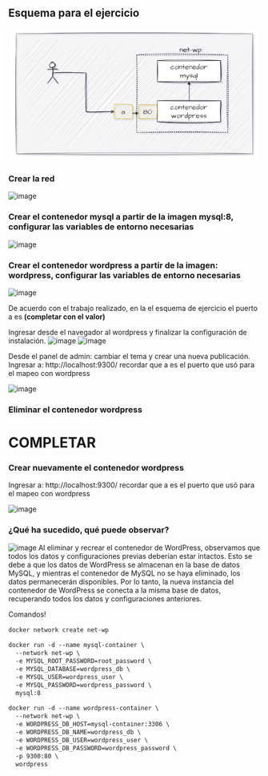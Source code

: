 ## Esquema para el ejercicio
![Imagen](imagenes/esquema-ejercicio5.PNG)

### Crear la red
![image](https://github.com/JhonMeza7/2024A-ISWD633-GR1/assets/89060377/be1b6c0d-67c1-480b-b20f-c8b30532d78d)

### Crear el contenedor mysql a partir de la imagen mysql:8, configurar las variables de entorno necesarias

![image](https://github.com/JhonMeza7/2024A-ISWD633-GR1/assets/89060377/c2e5323c-6583-4a17-bac8-c186b9878e7d)

### Crear el contenedor wordpress a partir de la imagen: wordpress, configurar las variables de entorno necesarias
![image](https://github.com/JhonMeza7/2024A-ISWD633-GR1/assets/89060377/d165616f-b272-4fe1-aeec-414c8d964bc2)


De acuerdo con el trabajo realizado, en la el esquema de ejercicio el puerto a es **(completar con el valor)**

Ingresar desde el navegador al wordpress y finalizar la configuración de instalación.
![image](https://github.com/JhonMeza7/2024A-ISWD633-GR1/assets/89060377/8f555515-7f4a-4ae8-8b9a-ed3576b44b8d)
![image](https://github.com/JhonMeza7/2024A-ISWD633-GR1/assets/89060377/5dd545f4-8c99-4218-aaee-fef2f7f1bb7a)


Desde el panel de admin: cambiar el tema y crear una nueva publicación.
Ingresar a: http://localhost:9300/ 
recordar que a es el puerto que usó para el mapeo con wordpress

![image](https://github.com/JhonMeza7/2024A-ISWD633-GR1/assets/89060377/b779befd-5eec-4e44-8813-f26bd607d272)


### Eliminar el contenedor wordpress
# COMPLETAR

### Crear nuevamente el contenedor wordpress
Ingresar a: http://localhost:9300/ 
recordar que a es el puerto que usó para el mapeo con wordpress

![image](https://github.com/JhonMeza7/2024A-ISWD633-GR1/assets/89060377/465dd954-e502-45cb-a2d1-e0ada1ce7b7e)

### ¿Qué ha sucedido, qué puede observar?

![image](https://github.com/JhonMeza7/2024A-ISWD633-GR1/assets/89060377/3ef8a873-766f-4765-8817-214ebb20b01c)
Al eliminar y recrear el contenedor de WordPress, observamos que todos los datos y configuraciones previas deberían estar intactos. Esto se debe a que los datos de WordPress se almacenan en la base de datos MySQL, y mientras el contenedor de MySQL no se haya eliminado, los datos permanecerán disponibles. Por lo tanto, la nueva instancia del contenedor de WordPress se conecta a la misma base de datos, recuperando todos los datos y configuraciones anteriores.

Comandos!

```
docker network create net-wp

```
```
docker run -d --name mysql-container \
  --network net-wp \
  -e MYSQL_ROOT_PASSWORD=root_password \
  -e MYSQL_DATABASE=wordpress_db \
  -e MYSQL_USER=wordpress_user \
  -e MYSQL_PASSWORD=wordpress_password \
  mysql:8

```

``` 
docker run -d --name wordpress-container \
  --network net-wp \
  -e WORDPRESS_DB_HOST=mysql-container:3306 \
  -e WORDPRESS_DB_NAME=wordpress_db \
  -e WORDPRESS_DB_USER=wordpress_user \
  -e WORDPRESS_DB_PASSWORD=wordpress_password \
  -p 9300:80 \
  wordpress

```


